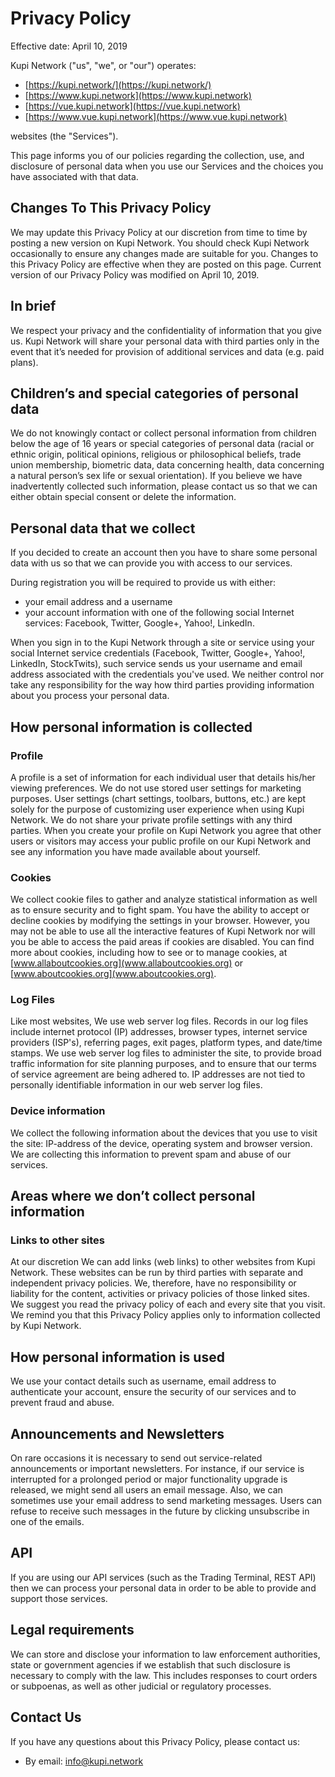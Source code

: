 # Privacy Policy

Effective date: April 10, 2019

Kupi Network ("us", "we", or "our") operates:

- [https://kupi.network/](https://kupi.network/)
- [https://www.kupi.network](https://www.kupi.network)
- [https://vue.kupi.network](https://vue.kupi.network)
- [https://www.vue.kupi.network](https://www.vue.kupi.network)

websites (the "Services").

This page informs you of our policies regarding the collection, use, and disclosure of personal data when you use our Services and the choices you have associated with that data.

## Changes To This Privacy Policy

We may update this Privacy Policy at our discretion from time to time by posting a new version on Kupi Network. You should check Kupi Network occasionally to ensure any changes made are suitable for you.
Changes to this Privacy Policy are effective when they are posted on this page.
Current version of our Privacy Policy was modified on April 10, 2019.

## In brief

We respect your privacy and the confidentiality of information that you give us. Kupi Network will share your personal data with third parties only in the event that it’s needed for provision of additional services and data (e.g. paid plans).

## Children’s and special categories of personal data

We do not knowingly contact or collect personal information from children below the age of 16 years or special categories of personal data (racial or ethnic origin, political opinions, religious or philosophical beliefs, trade union membership, biometric data, data concerning health, data concerning a natural person’s sex life or sexual orientation). If you believe we have inadvertently collected such information, please contact us so that we can either obtain special consent or delete the information.

## Personal data that we collect

If you decided to create an account then you have to share some personal data with us so that we can provide you with access to our services.

During registration you will be required to provide us with either:

- your email address and a username
- your account information with one of the following social Internet services: Facebook, Twitter, Google+, Yahoo!, LinkedIn.

When you sign in to the Kupi Network through a site or service using your social Internet service credentials (Facebook, Twitter, Google+, Yahoo!, LinkedIn, StockTwits), such service sends us your username and email address associated with the credentials you've used. We neither control nor take any responsibility for the way how third parties providing information about you process your personal data.

## How personal information is collected

### Profile

A profile is a set of information for each individual user that details his/her viewing preferences. We do not use stored user settings for marketing purposes. User settings (chart settings, toolbars, buttons, etc.) are kept solely for the purpose of customizing user experience when using Kupi Network. We do not share your private profile settings with any third parties.
When you create your profile on Kupi Network you agree that other users or visitors may access your public profile on our Kupi Network and see any information you have made available about yourself.

### Cookies

We collect cookie files to gather and analyze statistical information as well as to ensure security and to fight spam.
You have the ability to accept or decline cookies by modifying the settings in your browser. However, you may not be able to use all the interactive features of Kupi Network nor will you be able to access the paid areas if cookies are disabled.
You can find more about cookies, including how to see or to manage cookies, at [www.allaboutcookies.org](www.allaboutcookies.org) or [www.aboutcookies.org](www.aboutcookies.org).

### Log Files

Like most websites, We use web server log files. Records in our log files include internet protocol (IP) addresses, browser types, internet service providers (ISP's), referring pages, exit pages, platform types, and date/time stamps. We use web server log files to administer the site, to provide broad traffic information for site planning purposes, and to ensure that our terms of service agreement are being adhered to. IP addresses are not tied to personally identifiable information in our web server log files.

### Device information

We collect the following information about the devices that you use to visit the site: IP-address of the device, operating system and browser version. We are collecting this information to prevent spam and abuse of our services.

## Areas where we don’t collect personal information

### Links to other sites

At our discretion We can add links (web links) to other websites from Kupi Network. These websites can be run by third parties with separate and independent privacy policies. We, therefore, have no responsibility or liability for the content, activities or privacy policies of those linked sites. We suggest you read the privacy policy of each and every site that you visit. We remind you that this Privacy Policy applies only to information collected by Kupi Network.

## How personal information is used

We use your contact details such as username, email address to authenticate your account, ensure the security of our services and to prevent fraud and abuse.

## Announcements and Newsletters

On rare occasions it is necessary to send out service-related announcements or important newsletters. For instance, if our service is interrupted for a prolonged period or major functionality upgrade is released, we might send all users an email message. Also, we can sometimes use your email address to send marketing messages. Users can refuse to receive such messages in the future by clicking unsubscribe in one of the emails.

## API

If you are using our API services (such as the Trading Terminal, REST API) then we can process your personal data in order to be able to provide and support those services.

## Legal requirements

We can store and disclose your information to law enforcement authorities, state or government agencies if we establish that such disclosure is necessary to comply with the law. This includes responses to court orders or subpoenas, as well as other judicial or regulatory processes.

## Contact Us

If you have any questions about this Privacy Policy, please contact us:

- By email: [info@kupi.network](mailto:info@kupi.network)
